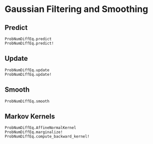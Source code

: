 # Gaussian Filtering and Smoothing

## Predict

```@docs
ProbNumDiffEq.predict
ProbNumDiffEq.predict!
```

## Update

```@docs
ProbNumDiffEq.update
ProbNumDiffEq.update!
```

## Smooth

```@docs
ProbNumDiffEq.smooth
```

## Markov Kernels
```@docs
ProbNumDiffEq.AffineNormalKernel
ProbNumDiffEq.marginalize!
ProbNumDiffEq.compute_backward_kernel!
```
